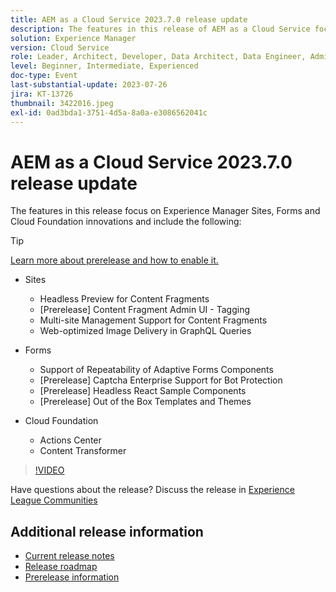```yaml
---
title: AEM as a Cloud Service 2023.7.0 release update
description: The features in this release of AEM as a Cloud Service focus on Experience Manager Sites, Forms and Cloud Foundation innovations.
solution: Experience Manager
version: Cloud Service
role: Leader, Architect, Developer, Data Architect, Data Engineer, Admin, User
level: Beginner, Intermediate, Experienced
doc-type: Event
last-substantial-update: 2023-07-26
jira: KT-13726
thumbnail: 3422016.jpeg
exl-id: 0ad3bda1-3751-4d5a-8a0a-e3086562041c
---
```

# AEM as a Cloud Service 2023.7.0 release update 

The features in this release focus on Experience Manager Sites, Forms and Cloud Foundation innovations and include the following:

>[!TIP]
>
>[Learn more about prerelease and how to enable it.](https://experienceleague.adobe.com/docs/experience-manager-cloud-service/content/release-notes/prerelease.html)

* Sites
  * Headless Preview for Content Fragments
  * [Prerelease] Content Fragment Admin UI - Tagging 
  * Multi-site Management Support for Content Fragments
  * Web-optimized Image Delivery in GraphQL Queries

* Forms
  * Support of Repeatability of Adaptive Forms Components
  * [Prerelease] Captcha Enterprise Support for Bot Protection
  * [Prerelease] Headless React Sample Components
  * [Prerelease] Out of the Box Templates and Themes

* Cloud Foundation
  * Actions Center
  * Content Transformer

>[!VIDEO](https://video.tv.adobe.com/v/3422016/?learn=on)


Have questions about the release?  Discuss the release in [Experience League Communities](https://adobe.ly/3Y6CC6J)

## Additional release information

* [Current release notes](https://experienceleague.adobe.com/docs/experience-manager-cloud-service/content/release-notes/home.html)
* [Release roadmap](https://experienceleague.adobe.com/docs/experience-manager-release-information/aem-release-updates/update-releases-roadmap.html)
* [Prerelease information](https://experienceleague.adobe.com/docs/experience-manager-cloud-service/content/release-notes/prerelease.html)
